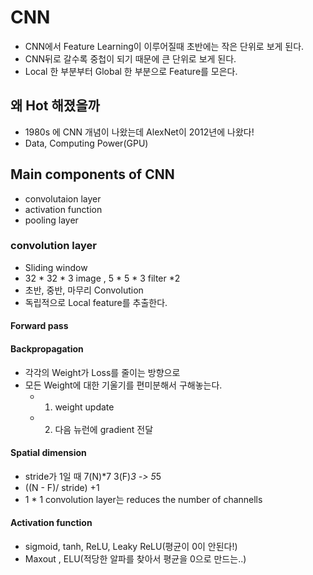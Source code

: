 # CNN
- CNN에서 Feature Learning이 이루어질때 초반에는 작은 단위로 보게 된다.
- CNN뒤로 갈수록 중첩이 되기 때문에 큰 단위로 보게 된다.
- Local 한 부분부터 Global 한 부분으로 Feature를 모은다.

## 왜 Hot 해졌을까
- 1980s 에 CNN 개념이 나왔는데 AlexNet이 2012년에 나왔다!
- Data, Computing Power(GPU)

## Main components of CNN
- convolutaion layer
- activation function
- pooling layer

### convolution layer
- Sliding window
- 32 * 32 * 3 image , 5 * 5 * 3 filter *2
- 초반, 중반, 마무리 Convolution 
- 독립적으로 Local feature를 추출한다.

#### Forward pass

#### Backpropagation
- 각각의 Weight가 Loss를 줄이는 방향으로
- 모든 Weight에 대한 기울기를 편미분해서 구해놓는다.
  - 1. weight update
  - 2. 다음 뉴런에 gradient 전달
  
#### Spatial dimension
- stride가 1일 때 7(N)*7 3(F)*3 -> 5*5
- ((N - F)/ stride) +1
- 1 * 1 convolution layer는 reduces the number of channells

#### Activation function
- sigmoid, tanh, ReLU, Leaky ReLU(평균이 0이 안된다!)
- Maxout , ELU(적당한 알파를 찾아서 평균을 0으로 만드는..)
